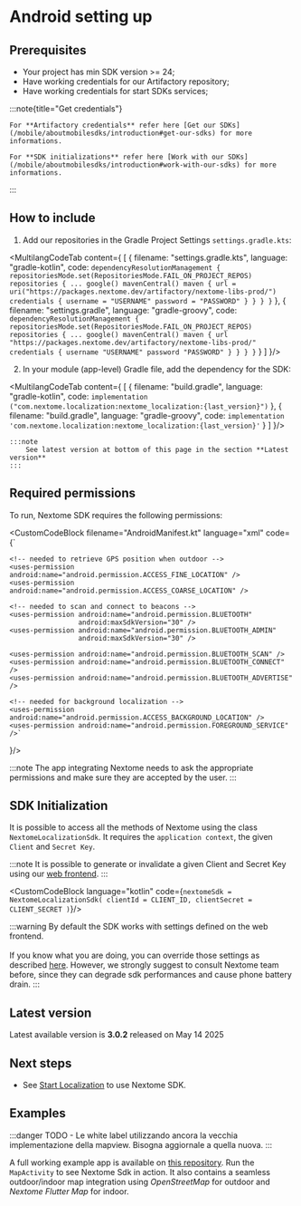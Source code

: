 # Android setting up

## Prerequisites
- Your project has min SDK version >= 24;
- Have working credentials for our Artifactory repository;
- Have working credentials for start SDKs services;

:::note{title="Get credentials"}
    
    For **Artifactory credentials** refer here [Get our SDKs](/mobile/aboutmobilesdks/introduction#get-our-sdks) for more informations.

    For **SDK initializations** refer here [Work with our SDKs](/mobile/aboutmobilesdks/introduction#work-with-our-sdks) for more informations.
    
:::

## How to include


1. Add our repositories in the Gradle Project Settings `settings.gradle.kts`:


<MultilangCodeTab content={
[
  {
    filename: "settings.gradle.kts",
    language: "gradle-kotlin",
    code: `dependencyResolutionManagement {
    repositoriesMode.set(RepositoriesMode.FAIL_ON_PROJECT_REPOS)
        repositories {
            ...
            google()
            mavenCentral()
            maven {
                url = uri("https://packages.nextome.dev/artifactory/nextome-libs-prod/")
                credentials {
                    username = "USERNAME"
                    password = "PASSWORD"
                }
            }
        }
    }`
  },
  {
    filename: "settings.gradle",
    language: "gradle-groovy",
    code: `dependencyResolutionManagement {
    repositoriesMode.set(RepositoriesMode.FAIL_ON_PROJECT_REPOS)
        repositories {
            ...
            google()
            mavenCentral()
            maven {
                url "https://packages.nextome.dev/artifactory/nextome-libs-prod/"
                credentials {
                    username "USERNAME"
                    password "PASSWORD"
                }
            }
        }
    }`
  }
]
}/>


2. In your module (app-level) Gradle file, add the dependency for the SDK:

<MultilangCodeTab content={
[
  {
    filename: "build.gradle",
    language: "gradle-kotlin",
    code: `implementation ("com.nextome.localization:nextome_localization:{last_version}")`
  },
  {
    filename: "build.gradle",
    language: "gradle-groovy",
    code: `implementation 'com.nextome.localization:nextome_localization:{last_version}'`
  }
]
}/>

    :::note
        See latest version at bottom of this page in the section **Latest version**
    :::

## Required permissions
To run, Nextome SDK requires the following permissions:

<CustomCodeBlock 
filename="AndroidManifest.kt"
language="xml"
code={`
    <uses-permission android:name="android.permission.INTERNET" />
    <uses-permission android:name="android.permission.POST_NOTIFICATIONS"/>
    <uses-permission android:name="android.permission.ACCESS_NETWORK_STATE" />
    
    <!-- needed to retrieve GPS position when outdoor -->
    <uses-permission android:name="android.permission.ACCESS_FINE_LOCATION" />
    <uses-permission android:name="android.permission.ACCESS_COARSE_LOCATION" />
    
    <!-- needed to scan and connect to beacons -->
    <uses-permission android:name="android.permission.BLUETOOTH"
                     android:maxSdkVersion="30" />
    <uses-permission android:name="android.permission.BLUETOOTH_ADMIN"
                     android:maxSdkVersion="30" />
    
    <uses-permission android:name="android.permission.BLUETOOTH_SCAN" />
    <uses-permission android:name="android.permission.BLUETOOTH_CONNECT" />
    <uses-permission android:name="android.permission.BLUETOOTH_ADVERTISE" />
    
    <!-- needed for background localization -->
    <uses-permission android:name="android.permission.ACCESS_BACKGROUND_LOCATION" />
    <uses-permission android:name="android.permission.FOREGROUND_SERVICE" />`
}/>

:::note 
    The app integrating Nextome needs to ask the appropriate permissions and make sure they are accepted by the user.
:::

## SDK Initialization
It is possible to access all the methods of Nextome using the class `NextomeLocalizationSdk`.
It requires the `application context`, the given `Client` and `Secret Key`.

:::note
    It is possible to generate or invalidate a given Client and Secret Key using our [web frontend](#retreive-client-and-secret-key).
:::

<CustomCodeBlock 
language="kotlin"
code={`nextomeSdk = NextomeLocalizationSdk(
    clientId = CLIENT_ID,
    clientSecret = CLIENT_SECRET
)`}/>

:::warning
    By default the SDK works with settings defined on the web frontend.<br></br>
    If you know what you are doing, you can override those settings as described [here](Android/settings.md).
    However, we strongly suggest to consult Nextome team before, since they can
    degrade sdk performances and cause phone battery drain.
:::

## Latest version

Latest available version is **3.0.2** released on May 14 2025

## Next steps

- See [Start Localization](/mobile/localization/basic-features) to use Nextome SDK.

## Examples

:::danger
    TODO - Le white label utilizzando ancora la vecchia implementazione della mapview. Bisogna aggiornale a quella nuova.
:::

A full working example app is available on [this repository](https://github.com/Nextome/nextome-phoenix-android-whitelabel).
Run the `MapActivity` to see Nextome Sdk in action. It also contains a seamless outdoor/indoor map integration using *OpenStreetMap* for outdoor and *Nextome Flutter Map* for indoor.
